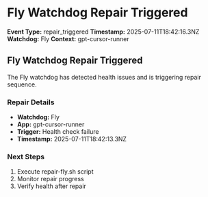 # Fly Watchdog Repair Triggered

**Event Type:** repair_triggered
**Timestamp:** 2025-07-11T18:42:16.3NZ
**Watchdog:** Fly
**Context:** gpt-cursor-runner


## Fly Watchdog Repair Triggered

The Fly watchdog has detected health issues and is triggering repair sequence.

### Repair Details
- **Watchdog:** Fly
- **App:** gpt-cursor-runner
- **Trigger:** Health check failure
- **Timestamp:** 2025-07-11T18:42:13.3NZ

### Next Steps
1. Execute repair-fly.sh script
2. Monitor repair progress
3. Verify health after repair


